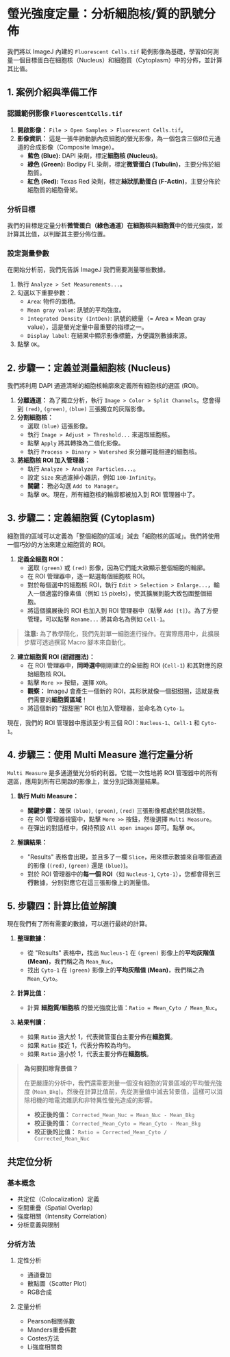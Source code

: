 # 螢光強度定量：分析細胞核/質的訊號分佈

我們將以 ImageJ 內建的 `Fluorescent Cells.tif` 範例影像為基礎，學習如何測量一個目標蛋白在細胞核（Nucleus）和細胞質（Cytoplasm）中的分佈，並計算其比值。


## 1. 案例介紹與準備工作

### 認識範例影像 `FluorescentCells.tif`

1.  **開啟影像：** `File > Open Samples > Fluorescent Cells.tif`。
2.  **影像資訊：** 這是一張牛肺動脈內皮細胞的螢光影像，為一個包含三個8位元通道的合成影像（Composite Image）。
    *   **藍色 (Blue):** DAPI 染劑，標定**細胞核 (Nucleus)**。
    *   **綠色 (Green):** Bodipy FL 染劑，標定**微管蛋白 (Tubulin)**，主要分佈於細胞質。
    *   **紅色 (Red):** Texas Red 染劑，標定**絲狀肌動蛋白 (F-Actin)**，主要分佈於細胞質的細胞骨架。

### 分析目標

我們的目標是定量分析**微管蛋白（綠色通道）**在**細胞核**與**細胞質**中的螢光強度，並計算其比值，以判斷其主要分佈位置。

### 設定測量參數

在開始分析前，我們先告訴 ImageJ 我們需要測量哪些數據。

1.  執行 `Analyze > Set Measurements...`。
2.  勾選以下重要參數：
    *   `Area`: 物件的面積。
    *   `Mean gray value`: 訊號的平均強度。
    *   `Integrated Density (IntDen)`: 訊號的總量（= Area × Mean gray value），這是螢光定量中最重要的指標之一。
    *   `Display label`: 在結果中顯示影像標籤，方便識別數據來源。
3.  點擊 `OK`。

## 2. 步驟一：定義並測量細胞核 (Nucleus)

我們將利用 DAPI 通道清晰的細胞核輪廓來定義所有細胞核的選區 (ROI)。

1.  **分離通道：** 為了獨立分析，執行 `Image > Color > Split Channels`。您會得到 `(red)`, `(green)`, `(blue)` 三張獨立的灰階影像。
2.  **分割細胞核：**
    *   選取 `(blue)` 這張影像。
    *   執行 `Image > Adjust > Threshold...` 來選取細胞核。
    *   點擊 `Apply` 將其轉換為二值化影像。
    *   執行 `Process > Binary > Watershed` 來分離可能相連的細胞核。
3.  **將細胞核 ROI 加入管理器：**
    *   執行 `Analyze > Analyze Particles...`。
    *   設定 `Size` 來過濾掉小雜訊，例如 `100-Infinity`。
    *   **關鍵：** 務必勾選 `Add to Manager`。
    *   點擊 `OK`。現在，所有細胞核的輪廓都被加入到 ROI 管理器中了。

## 3. 步驟二：定義細胞質 (Cytoplasm)

細胞質的區域可以定義為「整個細胞的區域」減去「細胞核的區域」。我們將使用一個巧妙的方法來建立細胞質的 ROI。

1.  **定義全細胞 ROI：**
    *   選取 `(green)` 或 `(red)` 影像，因為它們能大致顯示整個細胞的輪廓。
    *   在 ROI 管理器中，逐一點選每個細胞核 ROI。
    *   對於每個選中的細胞核 ROI，執行 `Edit > Selection > Enlarge...`，輸入一個適當的像素值（例如 `15` pixels），使其擴展到能大致包圍整個細胞。
    *   將這個擴展後的 ROI 也加入到 ROI 管理器中（點擊 `Add [t]`）。為了方便管理，可以點擊 `Rename...` 將其命名為例如 `Cell-1`。

> **注意:** 為了教學簡化，我們先對單一細胞進行操作。在實際應用中，此擴展步驟可透過撰寫 Macro 腳本來自動化。

2.  **建立細胞質 ROI (甜甜圈法)：**
    *   在 ROI 管理器中，**同時選中**剛剛建立的全細胞 ROI (`Cell-1`) 和其對應的原始細胞核 ROI。
    *   點擊 `More >>` 按鈕，選擇 `XOR`。
    *   **觀察：** ImageJ 會產生一個新的 ROI，其形狀就像一個甜甜圈，這就是我們需要的**細胞質區域**！
    *   將這個新的 "甜甜圈" ROI 也加入管理器，並命名為 `Cyto-1`。

現在，我們的 ROI 管理器中應該至少有三個 ROI：`Nucleus-1`、`Cell-1` 和 `Cyto-1`。

## 4. 步驟三：使用 Multi Measure 進行定量分析

`Multi Measure` 是多通道螢光分析的利器。它能一次性地將 ROI 管理器中的所有選區，應用到所有已開啟的影像上，並分別記錄測量結果。

1.  **執行 Multi Measure：**
    *   **關鍵步驟：** 確保 `(blue)`, `(green)`, `(red)` 三張影像都處於開啟狀態。
    *   在 ROI 管理器視窗中，點擊 `More >>` 按鈕，然後選擇 `Multi Measure`。
    *   在彈出的對話框中，保持預設 `All open images` 即可。點擊 `OK`。

2.  **解讀結果：**
    *   "Results" 表格會出現，並且多了一欄 `Slice`，用來標示數據來自哪個通道的影像 (`(red)`, `(green)` 還是 `(blue)`)。
    *   對於 ROI 管理器中的**每一個 ROI**（如 `Nucleus-1`, `Cyto-1`），您都會得到**三行**數據，分別對應它在這三張影像上的測量值。

## 5. 步驟四：計算比值並解讀

現在我們有了所有需要的數據，可以進行最終的計算。

1.  **整理數據：**
    *   從 "Results" 表格中，找出 `Nucleus-1` 在 `(green)` 影像上的**平均灰階值 (Mean)**，我們稱之為 `Mean_Nuc`。
    *   找出 `Cyto-1` 在 `(green)` 影像上的**平均灰階值 (Mean)**，我們稱之為 `Mean_Cyto`。

2.  **計算比值：**
    *   計算 **細胞質/細胞核** 的螢光強度比值：`Ratio = Mean_Cyto / Mean_Nuc`。

3.  **結果判讀：**
    *   如果 `Ratio` 遠大於 1，代表微管蛋白主要分佈在**細胞質**。
    *   如果 `Ratio` 接近 1，代表分佈較為均勻。
    *   如果 `Ratio` 遠小於 1，代表主要分佈在**細胞核**。

> **為何要扣除背景值？**
>
> 在更嚴謹的分析中，我們還需要測量一個沒有細胞的背景區域的平均螢光強度 (`Mean_Bkg`)。然後在計算比值前，先從測量值中減去背景值，這樣可以消除相機的暗電流雜訊和非特異性螢光造成的影響。
>
> -   **校正後的值：** `Corrected_Mean_Nuc = Mean_Nuc - Mean_Bkg`
> -   **校正後的值：** `Corrected_Mean_Cyto = Mean_Cyto - Mean_Bkg`
> -   **校正後的比值：** `Ratio = Corrected_Mean_Cyto / Corrected_Mean_Nuc`


## 共定位分析

### 基本概念
- 共定位（Colocalization）定義
- 空間重疊（Spatial Overlap）
- 強度相關（Intensity Correlation）
- 分析意義與限制

### 分析方法
1. 定性分析
    - 通道疊加
    - 散點圖（Scatter Plot）
    - RGB合成

2. 定量分析
    - Pearson相關係數
    - Manders重疊係數
    - Costes方法
    - Li強度相關商